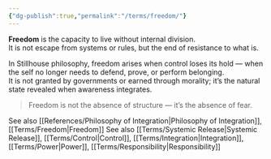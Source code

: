 ```yaml
---
{"dg-publish":true,"permalink":"/terms/freedom/"}
---
```




**Freedom** is the capacity to live without internal division.  
It is not escape from systems or rules, but the end of resistance to what is.

In Stillhouse philosophy, freedom arises when control loses its hold — when the self no longer needs to defend, prove, or perform belonging.  
It is not granted by governments or earned through morality; it’s the natural state revealed when awareness integrates.

> Freedom is not the absence of structure — it’s the absence of fear.

See also [[References/Philosophy of Integration\|Philosophy of Integration]], [[Terms/Freedom\|Freedom]]
See also [[Terms/Systemic Release\|Systemic Release]], [[Terms/Control\|Control]], [[Terms/Integration\|Integration]], [[Terms/Power\|Power]], [[Terms/Responsibility\|Responsibility]]